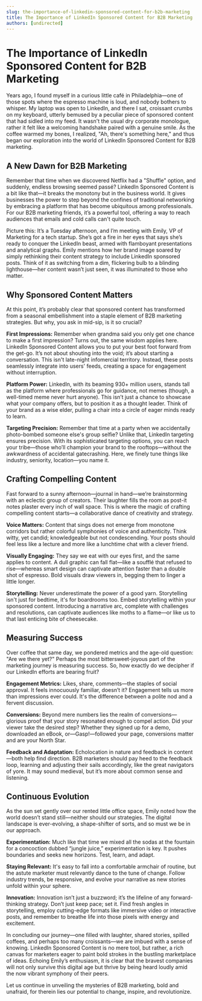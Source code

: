 ```yaml
---
slug: the-importance-of-linkedin-sponsored-content-for-b2b-marketing
title: The Importance of LinkedIn Sponsored Content for B2B Marketing
authors: [undirected]
---
```



# The Importance of LinkedIn Sponsored Content for B2B Marketing

Years ago, I found myself in a curious little café in Philadelphia—one of those spots where the espresso machine is loud, and nobody bothers to whisper. My laptop was open to LinkedIn, and there I sat, croissant crumbs on my keyboard, utterly bemused by a peculiar piece of sponsored content that had sidled into my feed. It wasn't the usual dry corporate monologue, rather it felt like a welcoming handshake paired with a genuine smile. As the coffee warmed my bones, I realized, "Ah, there's something here," and thus began our exploration into the world of LinkedIn Sponsored Content for B2B marketing.

## A New Dawn for B2B Marketing

Remember that time when we discovered Netflix had a "Shuffle" option, and suddenly, endless browsing seemed passé? LinkedIn Sponsored Content is a bit like that—it breaks the monotony but in the business world. It gives businesses the power to step beyond the confines of traditional networking by embracing a platform that has become ubiquitous among professionals. For our B2B marketing friends, it’s a powerful tool, offering a way to reach audiences that emails and cold calls can't quite touch.

Picture this: It’s a Tuesday afternoon, and I’m meeting with Emily, VP of Marketing for a tech startup. She’s got a fire in her eyes that says she’s ready to conquer the LinkedIn beast, armed with flamboyant presentations and analytical graphs. Emily mentions how her brand image soared by simply rethinking their content strategy to include LinkedIn sponsored posts. Think of it as switching from a dim, flickering bulb to a blinding lighthouse—her content wasn’t just seen, it was illuminated to those who matter.

## Why Sponsored Content Matters

At this point, it’s probably clear that sponsored content has transformed from a seasonal embellishment into a staple element of B2B marketing strategies. But why, you ask in mid-sip, is it so crucial? 

**First Impressions:** Remember when grandma said you only get one chance to make a first impression? Turns out, the same wisdom applies here. LinkedIn Sponsored Content allows you to put your best foot forward from the get-go. It’s not about shouting into the void; it’s about starting a conversation. This isn't late-night infomercial territory. Instead, these posts seamlessly integrate into users' feeds, creating a space for engagement without interruption.

**Platform Power:** LinkedIn, with its beaming 930+ million users, stands tall as the platform where professionals go for guidance, not memes (though, a well-timed meme never hurt anyone). This isn’t just a chance to showcase what your company offers, but to position it as a thought leader. Think of your brand as a wise elder, pulling a chair into a circle of eager minds ready to learn.

**Targeting Precision:** Remember that time at a party when we accidentally photo-bombed someone else's group selfie? Unlike that, LinkedIn targeting ensures precision. With its sophisticated targeting options, you can reach your tribe—those who’ll champion your brand to the rooftops—without the awkwardness of accidental gatecrashing. Here, we finely tune things like industry, seniority, location—you name it.

## Crafting Compelling Content

Fast forward to a sunny afternoon—journal in hand—we’re brainstorming with an eclectic group of creators. Their laughter fills the room as post-it notes plaster every inch of wall space. This is where the magic of crafting compelling content starts—a collaborative dance of creativity and strategy.

**Voice Matters:** Content that sings does not emerge from monotone corridors but rather colorful symphonies of voice and authenticity. Think witty, yet candid; knowledgeable but not condescending. Your posts should feel less like a lecture and more like a lunchtime chat with a clever friend.

**Visually Engaging:** They say we eat with our eyes first, and the same applies to content. A dull graphic can fall flat—like a soufflé that refused to rise—whereas smart design can captivate attention faster than a double shot of espresso. Bold visuals draw viewers in, begging them to linger a little longer.

**Storytelling:** Never underestimate the power of a good yarn. Storytelling isn't just for bedtime, it's for boardrooms too. Embed storytelling within your sponsored content. Introducing a narrative arc, complete with challenges and resolutions, can captivate audiences like moths to a flame—or like us to that last enticing bite of cheesecake.

## Measuring Success

Over coffee that same day, we pondered metrics and the age-old question: "Are we there yet?" Perhaps the most bittersweet-joyous part of the marketing journey is measuring success. So, how exactly do we decipher if our LinkedIn efforts are bearing fruit?

**Engagement Metrics:** Likes, share, comments—the staples of social approval. It feels innocuously familiar, doesn’t it? Engagement tells us more than impressions ever could. It's the difference between a polite nod and a fervent discussion.

**Conversions:** Beyond mere numbers lies the realm of conversions—glorious proof that your story resonated enough to compel action. Did your viewer take the desired step? Whether they signed up for a demo, downloaded an eBook, or—Gasp!—followed your page, conversions matter and are your North Star.

**Feedback and Adaptation:** Echolocation in nature and feedback in content—both help find direction. B2B marketers should pay heed to the feedback loop, learning and adjusting their sails accordingly, like the great navigators of yore. It may sound medieval, but it’s more about common sense and listening.

## Continuous Evolution

As the sun set gently over our rented little office space, Emily noted how the world doesn’t stand still—neither should our strategies. The digital landscape is ever-evolving, a shape-shifter of sorts, and so must we be in our approach.

**Experimentation:** Much like that time we mixed all the sodas at the fountain for a concoction dubbed “jungle juice,” experimentation is key. It pushes boundaries and seeks new horizons. Test, learn, and adapt.

**Staying Relevant:** It's easy to fall into a comfortable armchair of routine, but the astute marketer must relevantly dance to the tune of change. Follow industry trends, be responsive, and evolve your narrative as new stories unfold within your sphere.

**Innovation:** Innovation isn’t just a buzzword; it’s the lifeline of any forward-thinking strategy. Don’t just keep pace; set it. Find fresh angles in storytelling, employ cutting-edge formats like immersive video or interactive posts, and remember to breathe life into those pixels with energy and excitement.

In concluding our journey—one filled with laughter, shared stories, spilled coffees, and perhaps too many croissants—we are imbued with a sense of knowing. LinkedIn Sponsored Content is no mere tool, but rather, a rich canvas for marketers eager to paint bold strokes in the bustling marketplace of ideas. Echoing Emily’s enthusiasm, it is clear that the bravest companies will not only survive this digital age but thrive by being heard loudly amid the now vibrant symphony of their peers. 

Let us continue in unveiling the mysteries of B2B marketing, bold and unafraid, for therein lies our potential to change, inspire, and revolutionize.